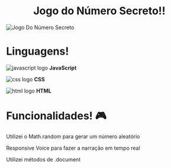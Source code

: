 <h1 align="center"> Jogo do Número Secreto!! </h1>

![Jogo Do Número Secreto](https://i.imgur.com/q9Hh6Ta.png)

# Linguagens!

![javascript logo](https://i.imgur.com/cXP8JEH.jpeg) **JavaScript** 

![css logo](https://i.imgur.com/XdJhckk.png) **CSS**

![html logo](https://i.imgur.com/KAT1T85.jpeg) **HTML**

# Funcionalidades! 🎮

Utilizei o Math.random para gerar um número aleatório

Responsive Voice para fazer a narração em tempo real

Utilizei métodos de .document
